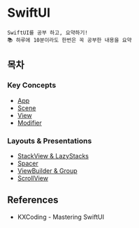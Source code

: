 
# SwiftUI
```
SwiftUI를 공부 하고, 요약하기!
📚 하루에 10분이라도 한번은 꼭 공부한 내용을 요약
```
## 목차

### Key Concepts
 - [App](./KeyConcepts/App.md)
 - [Scene](./KeyConcepts/Scene.md)
 - [View](./KeyConcepts/View.md)
 - [Modifier](./KeyConcepts/Modifier.md)
 
### Layouts & Presentations
 - [StackView & LazyStacks](./LayoutsAndPresentations/Stack.md)
 - [Spacer](./LayoutsAndPresentations/Spacer.md)
 - [ViewBuilder & Group](./LayoutsAndPresentations/ViewBuilderAndGroup.md)
 - [ScrollView](./LayoutsAndPresentations/ScrollView.md)

## References
 - KXCoding - Mastering SwiftUI
